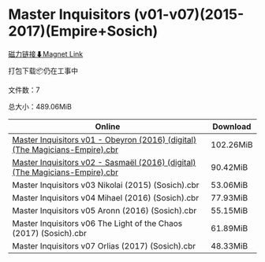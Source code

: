# Master Inquisitors (v01-v07)(2015-2017)(Empire+Sosich)

[磁力链接⬇Magnet Link](magnet:?xt=urn:btih:a0205e7f2d55d757ffbae1c1512d1fe6459c4819&dn=Master%20Inquisitors%20%28v01-v07%29%282015-2017%29%28Empire%2BSosich%29)

打包下载📦仍在工事中

文件数：7

总大小：489.06MiB

Online | Download
--- | ---
[Master Inquisitors v01 - Obeyron (2016) (digital) (The Magicians-Empire).cbr](https://github.com/alicewish/markdown/blob/master/comic/Master-Inquisitors-v01-Obeyron-2016-digital-Magicians-Empire-cbr.md) | 102.26MiB
[Master Inquisitors v02 - Sasmaël (2016) (digital) (The Magicians-Empire).cbr](https://github.com/alicewish/markdown/blob/master/comic/Master-Inquisitors-v02-Sasmaël-2016-digital-Magicians-Empire-cbr.md) | 90.42MiB
Master Inquisitors v03 Nikolai (2015) (Sosich).cbr | 53.06MiB
Master Inquisitors v04 Mihael (2016) (Sosich).cbr | 77.93MiB
Master Inquisitors v05 Aronn (2016) (Sosich).cbr | 55.15MiB
Master Inquisitors v06 The Light of the Chaos (2017) (Sosich).cbr | 61.89MiB
Master Inquisitors v07 Orlias (2017) (Sosich).cbr | 48.33MiB